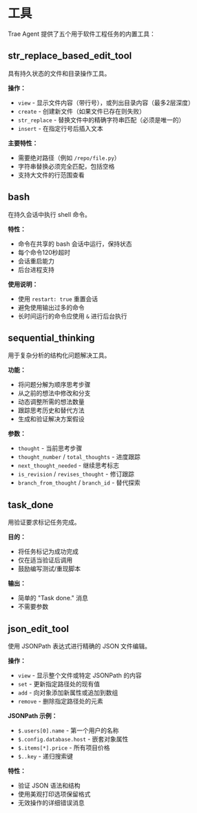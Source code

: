 # 工具

Trae Agent 提供了五个用于软件工程任务的内置工具：

## str_replace_based_edit_tool

具有持久状态的文件和目录操作工具。

**操作：**
- `view` - 显示文件内容（带行号），或列出目录内容（最多2层深度）
- `create` - 创建新文件（如果文件已存在则失败）
- `str_replace` - 替换文件中的精确字符串匹配（必须是唯一的）
- `insert` - 在指定行号后插入文本

**主要特性：**
- 需要绝对路径（例如 `/repo/file.py`）
- 字符串替换必须完全匹配，包括空格
- 支持大文件的行范围查看

## bash

在持久会话中执行 shell 命令。

**特性：**
- 命令在共享的 bash 会话中运行，保持状态
- 每个命令120秒超时
- 会话重启能力
- 后台进程支持

**使用说明：**
- 使用 `restart: true` 重置会话
- 避免使用输出过多的命令
- 长时间运行的命令应使用 `&` 进行后台执行

## sequential_thinking

用于复杂分析的结构化问题解决工具。

**功能：**
- 将问题分解为顺序思考步骤
- 从之前的想法中修改和分支
- 动态调整所需的想法数量
- 跟踪思考历史和替代方法
- 生成和验证解决方案假设

**参数：**
- `thought` - 当前思考步骤
- `thought_number` / `total_thoughts` - 进度跟踪
- `next_thought_needed` - 继续思考标志
- `is_revision` / `revises_thought` - 修订跟踪
- `branch_from_thought` / `branch_id` - 替代探索

## task_done

用验证要求标记任务完成。

**目的：**
- 将任务标记为成功完成
- 仅在适当验证后调用
- 鼓励编写测试/重现脚本

**输出：**
- 简单的 "Task done." 消息
- 不需要参数

## json_edit_tool

使用 JSONPath 表达式进行精确的 JSON 文件编辑。

**操作：**
- `view` - 显示整个文件或特定 JSONPath 的内容
- `set` - 更新指定路径处的现有值
- `add` - 向对象添加新属性或追加到数组
- `remove` - 删除指定路径处的元素

**JSONPath 示例：**
- `$.users[0].name` - 第一个用户的名称
- `$.config.database.host` - 嵌套对象属性
- `$.items[*].price` - 所有项目价格
- `$..key` - 递归搜索键

**特性：**
- 验证 JSON 语法和结构
- 使用美观打印选项保留格式
- 无效操作的详细错误消息